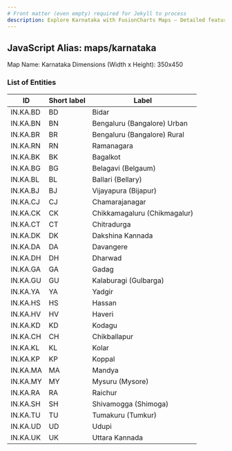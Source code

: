 ```yaml
---
# Front matter (even empty) required for Jekyll to process
description: Explore Karnataka with FusionCharts Maps – Detailed features for seamless integration. Try now & enhance your data visualization today! 
---
```


## JavaScript Alias: maps/karnataka

Map Name: Karnataka
Dimensions (Width x Height): 350x450






### List of Entities

ID | Short label | Label
---|---|---|
IN.KA.BD|BD|Bidar
IN.KA.BN|BN|Bengaluru (Bangalore) Urban
IN.KA.BR|BR|Bengaluru (Bangalore) Rural
IN.KA.RN|RN|Ramanagara
IN.KA.BK|BK|Bagalkot
IN.KA.BG|BG|Belagavi (Belgaum)
IN.KA.BL|BL|Ballari (Bellary)
IN.KA.BJ|BJ|Vijayapura (Bijapur)
IN.KA.CJ|CJ|Chamarajanagar
IN.KA.CK|CK|Chikkamagaluru (Chikmagalur)
IN.KA.CT|CT|Chitradurga
IN.KA.DK|DK|Dakshina Kannada
IN.KA.DA|DA|Davangere
IN.KA.DH|DH|Dharwad
IN.KA.GA|GA|Gadag
IN.KA.GU|GU|Kalaburagi (Gulbarga)
IN.KA.YA|YA|Yadgir
IN.KA.HS|HS|Hassan
IN.KA.HV|HV|Haveri
IN.KA.KD|KD|Kodagu
IN.KA.CH|CH|Chikballapur
IN.KA.KL|KL|Kolar
IN.KA.KP|KP|Koppal
IN.KA.MA|MA|Mandya
IN.KA.MY|MY|Mysuru (Mysore)
IN.KA.RA|RA|Raichur
IN.KA.SH|SH|Shivamogga (Shimoga)
IN.KA.TU|TU|Tumakuru (Tumkur)
IN.KA.UD|UD|Udupi
IN.KA.UK|UK|Uttara Kannada